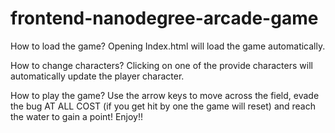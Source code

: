 frontend-nanodegree-arcade-game
===============================

How to load the game?  Opening Index.html will load the game automatically.

How to change characters?  Clicking on one of the provide characters will automatically update the player character. 

How to play the game?  Use the arrow keys to move across the field, evade the bug AT ALL COST (if you get hit by one the game will reset) and reach the water to gain a point!
Enjoy!!